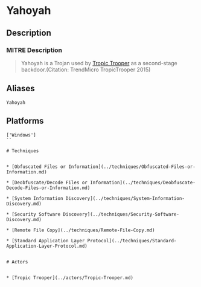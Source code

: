 
# Yahoyah

## Description

### MITRE Description

> Yahoyah is a Trojan used by [Tropic Trooper](https://attack.mitre.org/groups/G0081) as a second-stage backdoor.(Citation: TrendMicro TropicTrooper 2015)

## Aliases

```
Yahoyah
```

## Platforms

```
['Windows']
``

# Techniques


* [Obfuscated Files or Information](../techniques/Obfuscated-Files-or-Information.md)

* [Deobfuscate/Decode Files or Information](../techniques/Deobfuscate-Decode-Files-or-Information.md)
    
* [System Information Discovery](../techniques/System-Information-Discovery.md)
    
* [Security Software Discovery](../techniques/Security-Software-Discovery.md)
    
* [Remote File Copy](../techniques/Remote-File-Copy.md)
    
* [Standard Application Layer Protocol](../techniques/Standard-Application-Layer-Protocol.md)
    

# Actors


* [Tropic Trooper](../actors/Tropic-Trooper.md)

